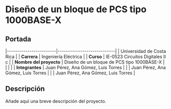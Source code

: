 # Diseño de un bloque de PCS tipo 1000BASE-X

## Portada

|------------------------|----------------------------|
| Universidad de Costa Rica |
| **Carrera**             | Ingeniería Eléctrica  |
| **Curso**               | IE-0523 Circuitos Digitales II c |
| **Nombre del proyecto** | Diseño de un bloque de PCS tipo 1000BASE-X |
|                         |                                    |
| **Integrantes**         | Juan Pérez, Ana Gómez, Luis Torres |
|                         | Juan Pérez, Ana Gómez, Luis Torres |
|                         | Juan Pérez, Ana Gómez, Luis Torres |

## Descripción
Añade aquí una breve descripción del proyecto.

